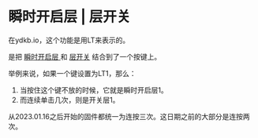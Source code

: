# 瞬时开启层 | 层开关

在ydkb.io，这个功能是用LT来表示的。

是把 [瞬时开启层 ](edit-keymap/l-layer.md)  和  [层开关](edit-keymap/t-layer.md) 结合到了一个按键上。

举例来说，如果一个键设置为LT1，那么：
1. 当按住这个键不放的时候，它就是瞬时开启层1。
2. 而连续单击几次，则是开关层1。
 
从2023.01.16之后开始的固件都统一为连按三次。这日期之前的大部分是连按两次。
